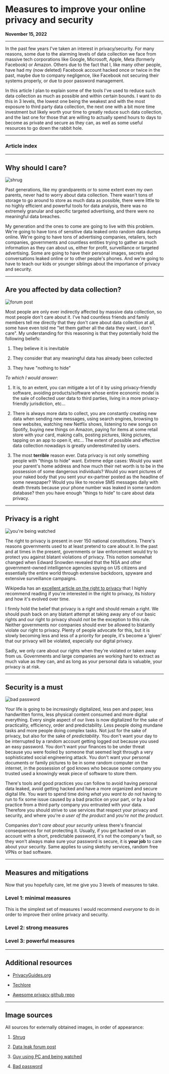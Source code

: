 # Measures to improve your online privacy and security

<div class="date">
<span class="smaller"><b>November 15, 2022</b></span></div>
<div class="centerPosition"><hr></div>

In the past few years I've taken an interest in privacy/security. For many reasons, some due to the alarming levels of data collection we face from massive tech corporations like Google, Microsoft, Apple, Meta (formerly Facebook) or Amazon. Others due to the fact that I, like many other people, have had my (now deleted) Facebook account hacked once or twice in the past, maybe due to company negligence, like Facebook not securing their systems properly, or due to poor password management.

In this article I plan to explain some of the tools I've used to reduce such data collection as much as possible and within certain bounds. I want to do this in 3 levels, the lowest one being the weakest and with the most exposure to third party data collection, the next one with a bit more time investment but likely worth your time to greatly reduce such data collection, and the last one for those that are willing to actually spend hours to days to become as private and secure as they can, as well as some useful resources to go down the rabbit hole.

***

### Article index




***

## Why should I care?

![shrug](assets/shrug.jpeg)

Past generations, like my grandparents or to some extent even my own parents, never had to worry about data collection. There wasn't tons of storage to go around to store as much data as possible, there were little to no highly efficient and powerful tools for data analysis, there was no extremely granular and specific targeted advertising, and there were no meaningful data breaches.

My generation and the ones to come are going to live with this problem. We're going to have tons of sensitive data leaked onto random data dumps online. We're going to have tons of advertising companies, retailers, tech companies, governments and countless entities trying to gather as much information as they can about us, either for profit, surveillance or targeted advertising. Some are going to have their personal images, secrets and conversations leaked online or to other people's phones. And we're going to have to teach our kids or younger siblings about the importance of privacy and security.

***

## Are you affected by data collection?

![forum post](assets/data_leak_forum_post.jpeg)

Most people are only ever indirectly affected by massive data collection, so most people don't care about it. I've had countless friends and family members tell me directly that they don't care about data collection at all, some have even told me "let them gather all the data they want, i don't care". My understanding for this reasoning is that they potentially hold the following beliefs:

1. They believe it is inevitable

2. They consider that any meaningful data has already been collected

3. They have "nothing to hide"

*To which I would answer*:

1. It is, to an extent, you can mitigate a lot of it by using privacy-friendly software, avoiding products/software whose entire economic model is the sale of collected user data to third parties, living in a more privacy-friendly jurisdiction, etc... 

2. There is always more data to collect, you are constantly creating new data when sending new messages, using search engines, browsing to new websites, watching new Netflix shows, listening to new songs on Spotify, buying new things on Amazon, paying for items at some retail store with your card, making calls, posting pictures, liking pictures, tapping on an app to open it, etc... The extent of possible and effective data collection nowadays is greatly underestimated by users.

3. The most **terrible** reason ever. Data privacy is not only something people with "things to hide" want. Extreme edge cases: Would you want your parent's home address and how much their net worth is to be in the possession of some dangerous individuals? Would you want pictures of your naked body that you sent your ex-partner posted as the headline of some newspaper? Would you like to receive SMS messages daily with death threats because your phone number was leaked in some random database? then you have enough "things to hide" to care about data privacy. 

***

## Privacy is a right

![you're being watched](assets/dude_on_pc.jpeg)

The right to privacy is present in over 150 national constitutions. There's reasons governments used to at least pretend to care about it. In the past and at times in the present, governments or law enforcement would try to protect you against blatant violations of privacy. This notion somewhat changed when Edward Snowden revealed that the NSA and other government-owned intelligence agencies spying on US citizens and essentially the entire world through extensive backdoors, spyware and extensive surveillance campaigns.

Wikipedia has an [excellent article on the right to privacy](https://en.wikipedia.org/wiki/Right_to_privacy) that I highly recommend reading if you're interested in the right to privacy, its history and how it's evolved over time.

I firmly hold the belief that privacy is a right and should remain a right. We should push back on any blatant attempt at taking away any of our basic rights and our right to privacy should *not* be the exception to this rule. Neither governments nor companies should ever be allowed to blatantly violate our right to privacy. Plenty of people advocate for this, but it is slowly becoming less and less of a priority for people, it's become a 'given' that our privacy will be violated, especially our digital privacy.

Sadly, we only care about our rights when they're violated or taken away from us. Governments and large companies are working hard to extract as much value as they can, and as long as your personal data is valuable, your privacy is at risk.

***

## Security is a must

![bad password](assets/bad_password.jpeg)

Your life is going to be increasingly digitalized, less pen and paper, less handwritten forms, less physical content consumed and more digital everything. Every single aspect of our lives is now digitalized for the sake of practicality, efficiency, order and predictability. Less people doing mundane tasks and more people doing complex tasks. Not just for the sake of privacy, but also for the sake of *predictability*. You don't want your day to be interrupted by a random account getting logged out because you used an easy password. You don't want your finances to be under threat because you were fooled by someone that seemed legit through a very sophisticated social engineering attack. You don't want your personal documents or family pictures to be in some random computer on the internet, in the possession of god knows who because some company you trusted used a knowingly weak piece of software to store them.

There's tools and good practices you can follow to avoid having personal data leaked, avoid getting hacked and have a more organized and secure digital life. You want to spend time doing *what you want to do* not having to run to fix some issue caused by a bad practice on your part, or by a bad practice from a third party company you entrusted with your data. Therefore you should strive to use services that respect your privacy and security, and where you're *a user of the product* and *you're not the product*.

Companies *don't care about your security* unless there's financial consequences for not protecting it. Usually, if you get hacked on an account with a short, predictable password, it's not the company's fault, so they won't always make sure your password is secure, it is **your job** to care about your security. Same applies to using sketchy services, random free VPNs or bad software.

***

## Measures and mitigations

Now that you hopefully care, let me give you 3 levels of measures to take.

### Level 1: minimal measures

This is the simplest set of measures I would recommend *everyone* to do in order to improve their online privacy and security.

### Level 2: strong measures

### Level 3: powerful measures

***

## Additional resources

+ [PrivacyGuides.org](https://PrivacyGuides.org)
  
+ [Techlore](https://techlore.tech/)

+ [Awesome privacy github repo](https://github.com/pluja/awesome-privacy)

***

## Image sources

All sources for externally obtained images, in order of appearance:

1. [Shrug](https://www.elevana.com/htcye-blogs/why-shrug-free-sorrys-are-important-even-for-world-champions)

2. [Data leak forum post](https://www.bleepingcomputer.com/news/security/hacker-selling-twitter-account-data-of-54-million-users-for-30k/)

3. [Guy using PC and being watched](https://www.thestatesman.com/opinion/privacy-in-the-digital-age-1502822444.html)

4. [Bad password](https://www.repairshopwebsites.com/bad-passwords-and-9-other-cyber-security-errors-to-avoid/)
